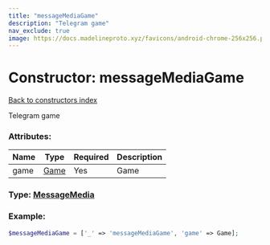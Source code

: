 ```yaml
---
title: "messageMediaGame"
description: "Telegram game"
nav_exclude: true
image: https://docs.madelineproto.xyz/favicons/android-chrome-256x256.png
---
```

# Constructor: messageMediaGame  
[Back to constructors index](/API_docs/constructors/index.md)



Telegram game

### Attributes:

| Name     |    Type       | Required | Description |
|----------|---------------|----------|-------------|
|game|[Game](/API_docs/types/Game.md) | Yes|Game|



### Type: [MessageMedia](/API_docs/types/MessageMedia.md)


### Example:

```php
$messageMediaGame = ['_' => 'messageMediaGame', 'game' => Game];
```  
